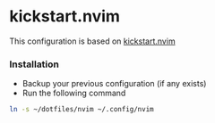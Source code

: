 # kickstart.nvim

This configuration is based on [kickstart.nvim](https://github.com/nvim-lua/kickstart.nvim)

### Installation

* Backup your previous configuration (if any exists)
* Run the following command
```bash
ln -s ~/dotfiles/nvim ~/.config/nvim
```

